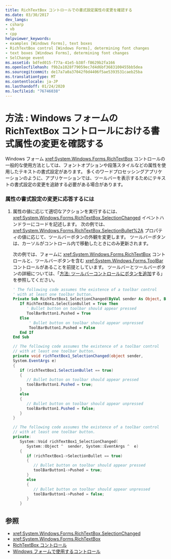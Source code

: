 ```yaml
---
title: RichTextBox コントロールでの書式設定属性の変更を確認する
ms.date: 03/30/2017
dev_langs:
- csharp
- vb
- cpp
helpviewer_keywords:
- examples [Windows Forms], text boxes
- RichTextBox control [Windows Forms], determining font changes
- text boxes [Windows Forms], determining font changes
- SelChange event
ms.assetid: bdfed015-f77a-41e5-b38f-f8629b2fa166
ms.openlocfilehash: f9b2a1028f79059ec7d4d6bf3683100455bb5dea
ms.sourcegitcommit: de17a7a0a37042f0d4406f5ae5393531caeb25ba
ms.translationtype: MT
ms.contentlocale: ja-JP
ms.lasthandoff: 01/24/2020
ms.locfileid: "76746038"
---
```

# <a name="how-to-determine-when-formatting-attributes-change-in-the-windows-forms-richtextbox-control"></a>方法 : Windows フォームの RichTextBox コントロールにおける書式属性の変更を確認する
Windows フォーム <xref:System.Windows.Forms.RichTextBox> コントロールの一般的な使用方法としては、フォントオプションや段落スタイルなどの属性を使用したテキストの書式設定があります。 多くのワードプロセッシングアプリケーションのように、アプリケーションでは、ツールバーを表示するためにテキストの書式設定の変更を追跡する必要がある場合があります。  
  
### <a name="to-respond-to-changes-in-formatting-attributes"></a>属性の書式設定の変更に応答するには  
  
1. 属性の値に応じて適切なアクションを実行するには、<xref:System.Windows.Forms.RichTextBox.SelectionChanged> イベントハンドラーにコードを記述します。 次の例では、<xref:System.Windows.Forms.RichTextBox.SelectionBullet%2A> プロパティの値に応じて、ツールバーボタンの外観を変更します。 ツールバーボタンは、カーソルがコントロール内で移動したときにのみ更新されます。  
  
     次の例では、フォームに <xref:System.Windows.Forms.RichTextBox> コントロールと、ツールバーボタンを含む <xref:System.Windows.Forms.ToolBar> コントロールがあることを前提としています。 ツールバーとツールバーボタンの詳細については、「[方法: ツールバーコントロールにボタンを追加](how-to-add-buttons-to-a-toolbar-control.md)する」を参照してください。  
  
    ```vb  
    ' The following code assumes the existence of a toolbar control  
    ' with at least one toolbar button.  
    Private Sub RichTextBox1_SelectionChanged(ByVal sender As Object, ByVal e As System.EventArgs) Handles RichTextBox1.SelectionChanged  
       If RichTextBox1.SelectionBullet = True Then  
          ' Bullet button on toolbar should appear pressed  
          ToolBarButton1.Pushed = True  
       Else  
           ' Bullet button on toolbar should appear unpressed  
           ToolBarButton1.Pushed = False  
       End If  
    End Sub  
    ```  
  
    ```csharp  
    // The following code assumes the existence of a toolbar control  
    // with at least one toolbar button.  
    private void richTextBox1_SelectionChanged(object sender,  
    System.EventArgs e)  
    {  
       if (richTextBox1.SelectionBullet == true)   
       {  
          // Bullet button on toolbar should appear pressed  
          toolBarButton1.Pushed = true;  
       }  
       else   
       {  
          // Bullet button on toolbar should appear unpressed  
          toolBarButton1.Pushed = false;  
       }  
    }  
    ```  
  
    ```cpp  
    // The following code assumes the existence of a toolbar control  
    // with at least one toolbar button.  
    private:  
       System::Void richTextBox1_SelectionChanged(  
          System::Object ^  sender, System::EventArgs ^  e)  
       {  
          if (richTextBox1->SelectionBullet == true)  
          {  
             // Bullet button on toolbar should appear pressed  
             toolBarButton1->Pushed = true;  
          }  
          else  
          {  
             // Bullet button on toolbar should appear unpressed  
             toolBarButton1->Pushed = false;  
          }  
       }  
    ```  
  
## <a name="see-also"></a>参照

- <xref:System.Windows.Forms.RichTextBox.SelectionChanged>
- <xref:System.Windows.Forms.RichTextBox>
- [RichTextBox コントロール](richtextbox-control-windows-forms.md)
- [Windows フォームで使用するコントロール](controls-to-use-on-windows-forms.md)
